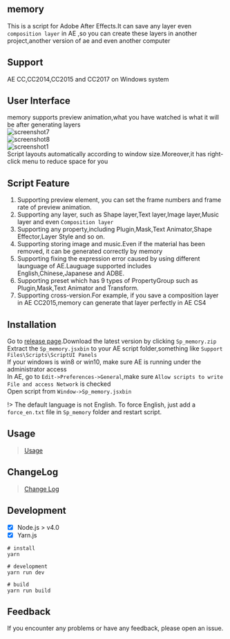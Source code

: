 ## memory
This is a script for Adobe After Effects.It can save any layer even `composition layer` in AE ,so you can create these layers in another project,another version of ae and even another computer

## Support
AE CC,CC2014,CC2015 and CC2017 on Windows system

## User Interface
memory supports preview animation,what you have watched is what it will be after generating layers  
![screenshot7](https://raw.githubusercontent.com/smallpath/memory/master/screenshot/1.gif)  
![screenshot8](https://raw.githubusercontent.com/smallpath/memory/master/screenshot/2.gif)  
![screenshot1](https://raw.githubusercontent.com/smallpath/memory/master/screenshot/1_en.PNG)  
Script layouts automatically according to window size.Moreover,it has right-click menu to reduce space for you

## Script Feature
1. Supporting preview element, you can set the frame numbers and frame rate of preview animation.
2. Supporting any layer, such as Shape layer,Text layer,Image layer,Music layer and even `Composition layer`
3. Supporting any property,including Plugin,Mask,Text Animator,Shape Effector,Layer Style and so on.
4. Supporting storing image and music.Even if the material has been removed, it can be generated correctly by memory
5. Supporting fixing the expression error caused by using different launguage of AE.Lauguage supported includes English,Chinese,Japanese and ADBE.
6. Supporting preset which has 9 types of PropertyGroup such as Plugin,Mask,Text Animator and Transform.
7. Supporting cross-version.For example, if you save a composition layer in AE CC2015,memory can generate that layer perfectly in AE CS4

## Installation
Go to [release page](https://github.com/smallpath/memory/releases).Download the latest version by clicking `Sp_memory.zip`  
Extract the `Sp_memory.jsxbin` to your AE script folder,something like `Support Files\Scripts\ScriptUI Panels`  
If your windows is win8 or win10, make sure AE is running under the administrator access  
In AE, go to `Edit->Preferences->General`,make sure `Allow scripts to write File and access Network` is checked  
Open script from `Window->Sp_memory.jsxbin`

!> The default language is not English. To force English, just add a `force_en.txt` file in `Sp_memory` folder and restart script.

## Usage
>[Usage](en/TUTORIAL.md)


## ChangeLog
>[Change Log](en/LOGS.md)


## Development
- [x] Node.js > v4.0
- [x] Yarn.js

```
# install
yarn

# development
yarn run dev

# build
yarn run build
```

## Feedback
If you encounter any problems or have any feedback, please open an issue.
